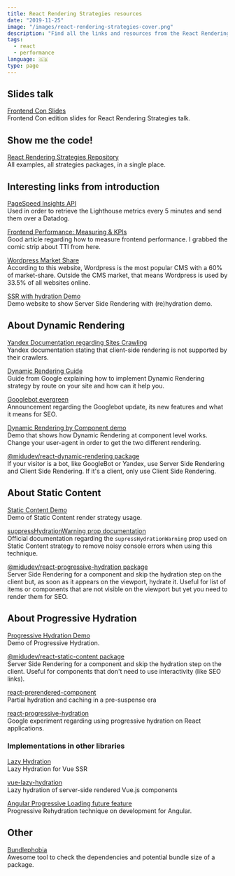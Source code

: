 ```yaml
---
title: React Rendering Strategies resources
date: "2019-11-25"
image: "/images/react-rendering-strategies-cover.png"
description: "Find all the links and resources from the React Rendering strategies talk by Miguel Ángel Durán on Frontend Con 2019 Warsaw"
tags:
  - react
  - performance
language: 🇬🇧
type: page
---
```


## Slides talk

[Frontend Con Slides](https://slides.com/miguelangeldurangarcia/frontend-con-react-rendering-strategies)<br />Frontend Con edition slides for React Rendering Strategies talk.

## Show me the code!

[React Rendering Strategies Repository](https://github.com/midudev/react-rendering-strategies)<br />All examples, all strategies packages, in a single place.

## Interesting links from introduction

[PageSpeed Insights API](https://developers.google.com/speed/docs/insights/v5/get-started)<br />Used in order to retrieve the Lighthouse metrics every 5 minutes and send them over a Datadog.

[Frontend Performance: Measuring & KPIs](https://crystallize.com/blog/frontend-performance-measuring-and-kpis)<br />Good article regarding how to measure frontend performance. I grabbed the comic strip about TTI from here.

[Wordpress Market Share](https://www.isitwp.com/popular-cms-market-share/)<br />According to this website, Wordpress is the most popular CMS with a 60% of market-share. Outside the CMS market, that means Wordpress is used by 33.5% of all websites online.

[SSR with hydration Demo](https://react-rendering.midudev.now.sh/ssr-client-rehydration)<br />Demo website to show Server Side Rendering with (re)hydration demo.

## About Dynamic Rendering
[Yandex Documentation regarding Sites Crawling](https://yandex.com/support/webmaster/recommendations/changing-site-structure.html)<br />Yandex documentation stating that client-side rendering is not supported by their crawlers.

[Dynamic Rendering Guide](https://developers.google.com/search/docs/guides/dynamic-rendering)<br />Guide from Google explaining how to implement Dynamic Rendering strategy by route on your site and how can it help you.

[Googlebot evergreen](https://webmasters.googleblog.com/2019/05/the-new-evergreen-googlebot.html)<br />Announcement regarding the Googlebot update, its new features and what it means for SEO.

[Dynamic Rendering by Component demo](https://react-rendering.midudev.now.sh/dynamic-rendering-component)<br />Demo that shows how Dynamic Rendering at component level works. Change your user-agent in order to get the two different rendering.

[@midudev/react-dynamic-rendering package](https://www.npmjs.com/package/@midudev/react-dynamic-rendering)<br />If your visitor is a bot, like GoogleBot or Yandex, use Server Side Rendering and Client Side Rendering. If it's a client, only use Client Side Rendering.

## About Static Content

[Static Content Demo](https://react-rendering.midudev.now.sh/static-content)<br />Demo of Static Content render strategy usage.

[suppressHydrationWarning prop documentation](https://es.reactjs.org/docs/dom-elements.html#suppresshydrationwarning)<br />Official documentation regarding the `supressHydrationWarning` prop used on Static Content strategy to remove noisy console errors when using this technique.

[@midudev/react-progressive-hydration package](https://www.npmjs.com/package/@midudev/react-progressive-hydration)<br />Server Side Rendering for a component and skip the hydration step on the client but, as soon as it appears on the viewport, hydrate it. Useful for list of items or components that are not visible on the viewport but yet you need to render them for SEO.

## About Progressive Hydration

[Progressive Hydration Demo](https://react-rendering.midudev.now.sh/static-content)<br />Demo of Progressive Hydration.

[@midudev/react-static-content package](https://www.npmjs.com/package/@midudev/react-static-content)<br />Server Side Rendering for a component and skip the hydration step on the client. Useful for components that don't need to use interactivity (like SEO links).

[react-prerendered-component](https://github.com/theKashey/react-prerendered-component)<br />Partial hydration and caching in a pre-suspense era

[react-progressive-hydration](https://github.com/GoogleChromeLabs/progressive-rendering-frameworks-samples/tree/master/react-progressive-hydration)<br />Google experiment regarding using progressive hydration on React applications.

### Implementations in other libraries

[Lazy Hydration](https://github.com/znck/lazy-hydration)<br />Lazy Hydration for Vue SSR

[vue-lazy-hydration](https://github.com/maoberlehner/vue-lazy-hydration)<br />Lazy hydration of server-side rendered Vue.js components

[Angular Progressive Loading future feature](https://speakerdeck.com/mgechev/building-fast-angular-applications-by-default?slide=78)<br />Progressive Rehydration technique on development for Angular.

## Other

[Bundlephobia](https://bundlephobia.com/result?p=@midudev/react-static-content@1.0.3)<br />Awesome tool to check the dependencies and potential bundle size of a package.